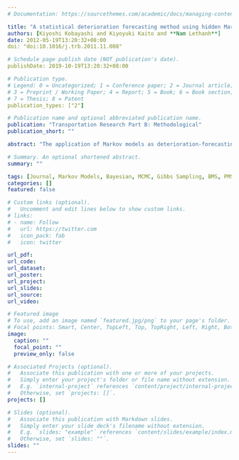 ```yaml
---
# Documentation: https://sourcethemes.com/academic/docs/managing-content/

title: "A statistical deterioration forecasting method using hidden Markov model for infrastructure management"
authors: [Kiyoshi Kobayashi and Kiyoyuki Kaito and **Nam Lethanh**]
date: 2012-05-19T13:20:32+08:00
doi: "doi:10.1016/j.trb.2011.11.008"

# Schedule page publish date (NOT publication's date).
publishDate: 2019-10-19T13:20:32+08:00

# Publication type.
# Legend: 0 = Uncategorized; 1 = Conference paper; 2 = Journal article;
# 3 = Preprint / Working Paper; 4 = Report; 5 = Book; 6 = Book section;
# 7 = Thesis; 8 = Patent
publication_types: ["2"]

# Publication name and optional abbreviated publication name.
publication: "Transportation Research Part B: Methodological"
publication_short: ""

abstract: "The application of Markov models as deterioration-forecasting tools has been widely documented in the practice of infrastructure management. The Markov chain models employ monitoring data from visual inspection activities over a period of time in order to predict the deterioration progress of infrastructure systems. Monitoring data play a vital part in the managerial framework of infrastructure management. As a matter of course, the accuracy of deterioration prediction and life cycle cost analysis largely depends on the soundness of monitoring data. However, in reality, monitoring data often contain measurement errors and selection biases, which tend to weaken the correctness of estimation results. In this paper, the authors present a hidden Markov model to tackle selection biases in monitoring data. Selection biases are assumed as random variables. Bayesian estimation and Markov Chain Monte Carlo simulation are employed as techniques in tackling the posterior probability distribution, the random generation of condition states, and the model’s parameters. An empirical application to the Japanese national road system is presented to demonstrate the applicability of the model. Estimation results highlight the fact that the properties of the Markov transition matrix have greatly improved in comparison with the properties obtained from applying the conventional multi-stage exponential Markov model."

# Summary. An optional shortened abstract.
summary: ""

tags: [Journal, Markov Models, Bayesian, MCMC, Gibbs Sampling, BMS, PMS, Asset Management]
categories: []
featured: false

# Custom links (optional).
#   Uncomment and edit lines below to show custom links.
# links:
# - name: Follow
#   url: https://twitter.com
#   icon_pack: fab
#   icon: twitter

url_pdf: 
url_code:
url_dataset:
url_poster:
url_project:
url_slides:
url_source:
url_video:

# Featured image
# To use, add an image named `featured.jpg/png` to your page's folder.
# Focal points: Smart, Center, TopLeft, Top, TopRight, Left, Right, BottomLeft, Bottom, BottomRight.
image:
  caption: ""
  focal_point: ""
  preview_only: false

# Associated Projects (optional).
#   Associate this publication with one or more of your projects.
#   Simply enter your project's folder or file name without extension.
#   E.g. `internal-project` references `content/project/internal-project/index.md`.
#   Otherwise, set `projects: []`.
projects: []

# Slides (optional).
#   Associate this publication with Markdown slides.
#   Simply enter your slide deck's filename without extension.
#   E.g. `slides: "example"` references `content/slides/example/index.md`.
#   Otherwise, set `slides: ""`.
slides: ""
---
```

